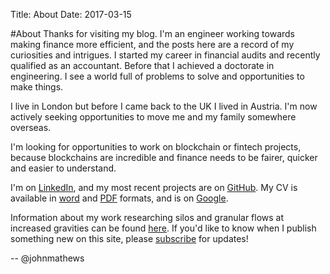 Title: About
Date: 2017-03-15

#About
Thanks for visiting my blog. I'm an engineer working towards making finance more efficient, and the posts here are a record of my curiosities and intrigues. I started my career in financial audits and recently qualified as an accountant. Before that I achieved a doctorate in engineering. I see a world full of problems to solve and opportunities to make things.

I live in London but before I came back to the UK I lived in Austria. I'm now actively seeking opportunities to move me and my family somewhere overseas.

I'm looking for opportunities to work on blockchain or fintech projects, because blockchains are incredible and finance needs to be fairer, quicker and easier to understand.

I'm on [LinkedIn](https://www.linkedin.com/in/johnmathews1), and my most recent projects are on [GitHub](http://www.github.com/johnmathews). My CV is available in [word]({attach}/documents/John_Mathews_CV.docx) and [PDF]({attach}/documents/John_Mathews_CV.pdf) formats, and is on [Google](https://drive.google.com/file/d/0B2dxj_prWJiwT09OS1lBN0hwa3M/view?usp=sharing).

Information about my work researching silos and granular flows at increased gravities can be found [here]({filename}../articles/silos.md). If you'd like to know when I publish something new on this site, please [subscribe]({filename}../pages/subscribe.md) for updates! 

-- @johnmathews

